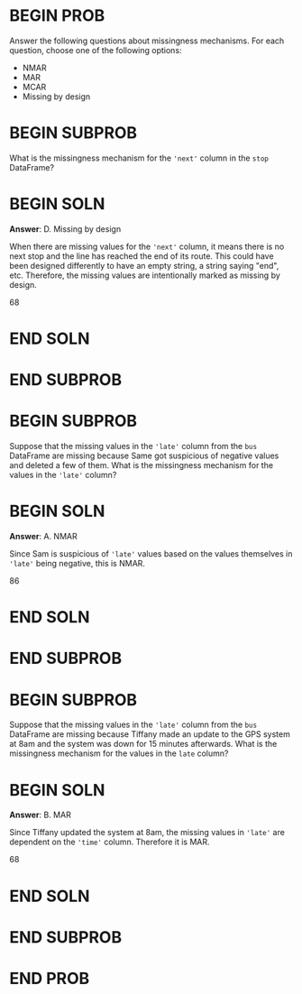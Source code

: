 # BEGIN PROB
Answer the following questions about missingness mechanisms. For each question, choose one of the following options:

- NMAR
- MAR
- MCAR
- Missing by design
# BEGIN SUBPROB
What is the missingness mechanism for the `'next'` column in the `stop` DataFrame?
# BEGIN SOLN
**Answer**: D. Missing by design

When there are missing values for the `'next'` column, it means there is no next stop and the line has reached the end of its route. This could have been designed differently to have an empty string, a string saying "end", etc. Therefore, the missing values are intentionally marked as missing by design.

<average>68</average>

# END SOLN
# END SUBPROB

# BEGIN SUBPROB
Suppose that the missing values in the `'late'` column from the `bus` DataFrame are missing because Same got suspicious of negative values and deleted a few of them. What is the missingness mechanism for the values in the `'late'` column?
# BEGIN SOLN
**Answer**: A. NMAR

Since Sam is suspicious of `'late'` values based on the values themselves in `'late'` being negative, this is NMAR.

<average>86</average>

# END SOLN
# END SUBPROB

# BEGIN SUBPROB
Suppose that the missing values in the `'late'` column from the `bus` DataFrame are missing because Tiffany made an update to the GPS system at $8$am and the system was down for $15$ minutes afterwards. What is the missingness mechanism for the values in the `late` column?
# BEGIN SOLN
**Answer**: B. MAR

Since Tiffany updated the system at $8$am, the missing values in `'late'` are dependent on the `'time'` column. Therefore it is MAR.

<average>68</average>

# END SOLN
# END SUBPROB

# END PROB